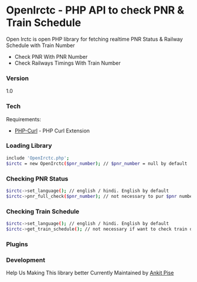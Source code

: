 # OpenIrctc - PHP API to check PNR & Train Schedule

Open Irctc is open PHP library for fetching realtime PNR Status & Railway Schedule with Train Number

  - Check PNR With PNR Number
  - Check Railways Timings With Train Number


### Version
1.0

### Tech

Requirements:

* [PHP-Curl] - PHP Curl Extension

### Loading Library

```sh
include 'OpenIrctc.php';
$irctc = new OpenIrctc($pnr_number); // $pnr_number = null by default
```

### Checking PNR Status

```sh
$irctc->set_language(); // english / hindi. English by default
$irctc->pnr_full_check($pnr_number); // not necessary to pur $pnr number if initiated library with it.
```

### Checking Train Schedule

```sh
$irctc->set_language(); // english / hindi. English by default
$irctc->get_train_schedule(); // not necessary if want to check train details of given pnr or pass train number as a parameter
```

### Plugins


### Development

Help Us Making This library better
Currently Maintained by [Ankit Pise]




[PHP-Curl]:http://php.net/manual/en/book.curl.php
[Ankit Pise]:http://twitter.com/ankitpise
